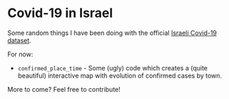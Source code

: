 # Covid-19 in Israel

Some random things I have been doing with the official [Israeli Covid-19 dataset](https://data.gov.il/dataset/covid-19).

For now:

- `confirmed_place_time` - Some (ugly) code which creates a (quite beautiful) interactive map with evolution of confirmed cases by town.

More to come? Feel free to contribute!